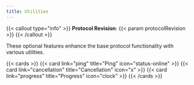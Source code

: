 ```yaml
---
title: Utilities
---
```


{{< callout type="info" >}} **Protocol Revision**: {{< param protocolRevision >}}
{{< /callout >}}

These optional features enhance the base protocol functionality with various utilities.

{{< cards >}} {{< card link="ping" title="Ping" icon="status-online" >}}
{{< card link="cancellation" title="Cancellation" icon="x" >}}
{{< card link="progress" title="Progress" icon="clock" >}} {{< /cards >}}
